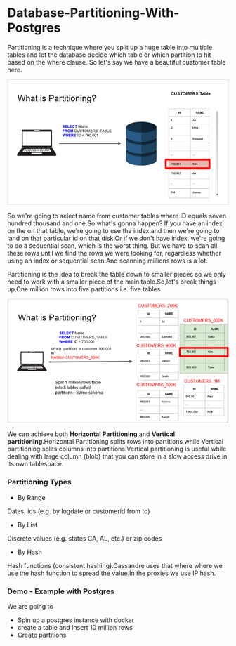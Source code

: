 # Database-Partitioning-With-Postgres
Partitioning is a technique where you split up a huge table into multiple tables and let the database decide which table or which partition to hit based on the where clause.
So let's say we have a beautiful customer table here.

![](cst.PNG)

So we're going to select name from customer tables where ID equals seven hundred thousand and one.So what's gonna happen? If you have an index on the on that table, we're going to use the index and then we're going to land on that particular id on that disk.Or if we don't have index, we're going to do a sequential scan, which is the worst thing. But we have to scan all these rows until we find the rows we were looking for, regardless whether using an index or sequential scan.And scanning millions rows is a lot.

Partitioning is the idea to break the table down to smaller pieces so we only need to work with a smaller piece of the main table.So,let's break things up.One million rows into five partitions i.e. five tables

![](partitioned.PNG)

We can achieve both **Horizontal Partitioning** and **Vertical partitioning**.Horizontal Partitioning splits rows into partitions while Vertical partitioning splits columns into partitions.Vertical partitioning is useful while dealing with large column (blob) that you can store in a slow access drive in its own tablespace.

### Partitioning Types
* By Range

Dates, ids (e.g. by logdate or customerid from to)
* By List

Discrete values (e.g. states CA, AL, etc.) or zip codes
* By Hash

Hash functions (consistent hashing).Cassandre uses that where where we use the hash function to spread the value.In the proxies we use IP hash.

### Demo - Example with Postgres 
We are going to
* Spin up a postgres instance with docker
* create a table and Insert 10 million rows
* Create partitions






